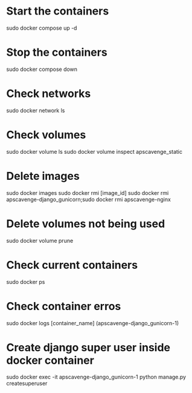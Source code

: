 # Start the containers

sudo docker compose up -d

# Stop the containers

sudo docker compose down

# Check networks

sudo docker network ls

# Check volumes

sudo docker volume ls
sudo docker volume inspect apscavenge_static

# Delete images

sudo docker images
sudo docker rmi [image_id]
sudo docker rmi apscavenge-django_gunicorn;sudo docker rmi apscavenge-nginx

# Delete volumes not being used

sudo docker volume prune

# Check current containers

sudo docker ps

# Check container erros

sudo docker logs [container_name] (apscavenge-django_gunicorn-1)

# Create django super user inside docker container

sudo docker exec -it apscavenge-django_gunicorn-1 python manage.py createsuperuser
